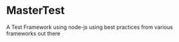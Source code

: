 MasterTest
==========

A Test Framework using node-js using best practices from various frameworks out there